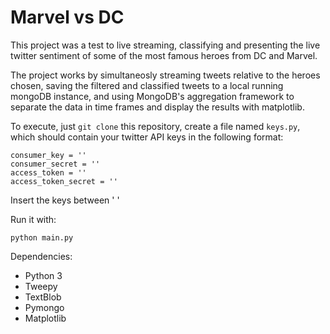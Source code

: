 # Marvel vs DC
This project was a test to live streaming, classifying and presenting the live twitter sentiment of some of the most famous heroes from DC and Marvel.

The project works by simultaneosly streaming tweets relative to the heroes chosen, saving the filtered and classified tweets to a local running mongoDB instance, and using MongoDB's aggregation framework to separate the data in time frames and display the results with matplotlib.

To execute, just `git clone` this repository, create a file named `keys.py`, which should contain your twitter API keys in the following format:

```
consumer_key = ''
consumer_secret = ''
access_token = ''
access_token_secret = ''
```

Insert the keys between ' '

Run it with:

```
python main.py
```

Dependencies:

- Python 3
- Tweepy
- TextBlob
- Pymongo
- Matplotlib

